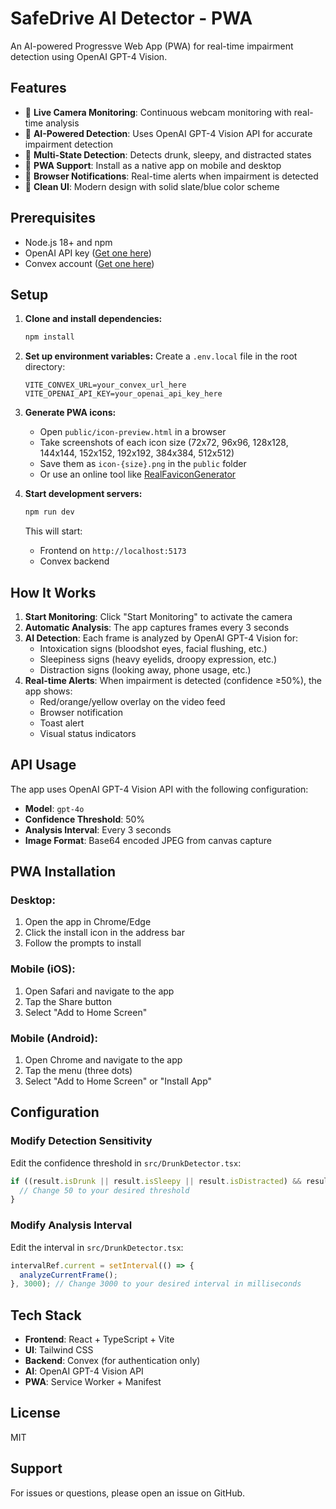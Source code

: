 # SafeDrive AI Detector - PWA

An AI-powered Progressve Web App (PWA) for real-time impairment detection using OpenAI GPT-4 Vision.

## Features

- 🎥 **Live Camera Monitoring**: Continuous webcam monitoring with real-time analysis
- 🤖 **AI-Powered Detection**: Uses OpenAI GPT-4 Vision API for accurate impairment detection
- 🚨 **Multi-State Detection**: Detects drunk, sleepy, and distracted states
- 📱 **PWA Support**: Install as a native app on mobile and desktop
- 🔔 **Browser Notifications**: Real-time alerts when impairment is detected
- 🎨 **Clean UI**: Modern design with solid slate/blue color scheme

## Prerequisites

- Node.js 18+ and npm
- OpenAI API key ([Get one here](https://platform.openai.com/api-keys))
- Convex account ([Get one here](https://www.convex.dev))

## Setup

1. **Clone and install dependencies:**
   ```bash
   npm install
   ```

2. **Set up environment variables:**
   Create a `.env.local` file in the root directory:
   ```env
   VITE_CONVEX_URL=your_convex_url_here
   VITE_OPENAI_API_KEY=your_openai_api_key_here
   ```

3. **Generate PWA icons:**
   - Open `public/icon-preview.html` in a browser
   - Take screenshots of each icon size (72x72, 96x96, 128x128, 144x144, 152x152, 192x192, 384x384, 512x512)
   - Save them as `icon-{size}.png` in the `public` folder
   - Or use an online tool like [RealFaviconGenerator](https://realfavicongenerator.net/)

4. **Start development servers:**
   ```bash
   npm run dev
   ```
   This will start:
   - Frontend on `http://localhost:5173`
   - Convex backend

## How It Works

1. **Start Monitoring**: Click "Start Monitoring" to activate the camera
2. **Automatic Analysis**: The app captures frames every 3 seconds
3. **AI Detection**: Each frame is analyzed by OpenAI GPT-4 Vision for:
   - Intoxication signs (bloodshot eyes, facial flushing, etc.)
   - Sleepiness signs (heavy eyelids, droopy expression, etc.)
   - Distraction signs (looking away, phone usage, etc.)
4. **Real-time Alerts**: When impairment is detected (confidence ≥50%), the app shows:
   - Red/orange/yellow overlay on the video feed
   - Browser notification
   - Toast alert
   - Visual status indicators

## API Usage

The app uses OpenAI GPT-4 Vision API with the following configuration:
- **Model**: `gpt-4o`
- **Confidence Threshold**: 50%
- **Analysis Interval**: Every 3 seconds
- **Image Format**: Base64 encoded JPEG from canvas capture

## PWA Installation

### Desktop:
1. Open the app in Chrome/Edge
2. Click the install icon in the address bar
3. Follow the prompts to install

### Mobile (iOS):
1. Open Safari and navigate to the app
2. Tap the Share button
3. Select "Add to Home Screen"

### Mobile (Android):
1. Open Chrome and navigate to the app
2. Tap the menu (three dots)
3. Select "Add to Home Screen" or "Install App"

## Configuration

### Modify Detection Sensitivity
Edit the confidence threshold in `src/DrunkDetector.tsx`:
```typescript
if ((result.isDrunk || result.isSleepy || result.isDistracted) && result.confidence >= 50) {
  // Change 50 to your desired threshold
}
```

### Modify Analysis Interval
Edit the interval in `src/DrunkDetector.tsx`:
```typescript
intervalRef.current = setInterval(() => {
  analyzeCurrentFrame();
}, 3000); // Change 3000 to your desired interval in milliseconds
```

## Tech Stack

- **Frontend**: React + TypeScript + Vite
- **UI**: Tailwind CSS
- **Backend**: Convex (for authentication only)
- **AI**: OpenAI GPT-4 Vision API
- **PWA**: Service Worker + Manifest

## License

MIT

## Support

For issues or questions, please open an issue on GitHub.
